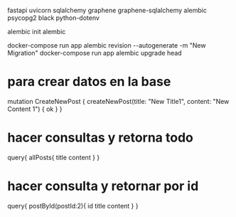 fastapi uvicorn sqlalchemy graphene graphene-sqlalchemy alembic psycopg2 black python-dotenv

alembic init alembic

docker-compose run app alembic revision --autogenerate -m "New Migration"
docker-compose run app alembic upgrade head

# para crear datos en la base
mutation CreateNewPost {
  createNewPost(title: "New Title1", content: "New Content 1") {
    ok
  }
}

# hacer consultas y retorna todo
query{
  allPosts{
    title
    content
  }
}

# hacer consulta y retornar por id
query{
  postById(postId:2){
    id
    title
    content
  }
}



